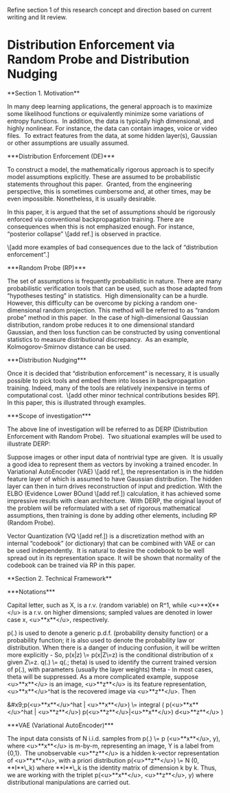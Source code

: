 Refine section 1 of this research concept and direction based on current writing and lit review.&#x20;



# Distribution Enforcement via Random Probe and Distribution Nudging

\*\*Section 1. Motivation\*\*

In many deep learning applications, the general approach is to maximize some likelihood functions or equivalently minimize some variations of entropy functions.  In addition, the data is typically high dimensional, and highly nonlinear. For instance, the data can contain images, voice or video files.  To extract features from the data, at some hidden layer(s), Gaussian or other assumptions are usually assumed.  

\*\*\*Distribution Enforcement (DE)\*\*\*

To construct a model, the mathematically rigorous approach is to specify model assumptions explicitly. These are assumed to be probabilistic statements throughout this paper.  Granted, from the engineering perspective, this is sometimes cumbersome and, at other times, may be even impossible. Nonetheless, it is usually desirable.  

In this paper, it is argued that the set of assumptions should be rigorously enforced via conventional backpropagation training. There are consequences when this is not emphasized enough. For instance, “posterior collapse” \\\[add ref.] is observed in practice.

\\\[add more examples of bad consequences due to the lack of “distribution enforcement”.]

\*\*\*Random Probe (RP)\*\*\*

The set of assumptions is frequently probabilistic in nature. There are many probabilistic verification tools that can be used, such as those adapted from “hypotheses testing” in statistics.  High dimensionality can be a hurdle.  However, this difficulty can be overcome by picking a random one-dimensional random projection. This method will be referred to as “random probe” method in this paper.  In the case of high-dimensional Gaussian distribution, random probe reduces it to one dimensional standard Gaussian, and then loss function can be constructed by using conventional statistics to measure distributional discrepancy.  As an example, Kolmogorov-Smirnov distance can be used.

\*\*\*Distribution Nudging\*\*\*

Once it is decided that “distribution enforcement” is necessary, it is usually possible to pick tools and embed them into losses in backpropagation training. Indeed, many of the tools are relatively inexpensive in terms of computational cost.  \\\[add other minor technical contributions besides RP].  In this paper, this is illustrated through examples.

\*\*\*Scope of investigation\*\*\*

The above line of investigation will be referred to as DERP (Distribution Enforcement with Random Probe).  Two situational examples will be used to illustrate DERP:

Suppose images or other input data of nontrivial type are given.  It is usually a good idea to represent them as vectors by invoking a trained encoder. In Variational AutoEncoder (VAE) \\\[add ref.], the representation is in the hidden feature layer of which is assumed to have Gaussian distribution. The hidden layer can then in turn drives reconstruction of input and prediction. With the ELBO (Evidence Lower BOund \\\[add ref.]) calculation, it has achieved some impressive results with clean architecture.  With DERP, the original layout of the problem will be reformulated with a set of rigorous mathematical assumptions, then training is done by adding other elements, including RP (Random Probe).

Vector Quantization (VQ \\\[add ref.]) is a discretization method with an internal “codebook” (or dictionary) that can be combined with VAE or can be used independently.  It is natural to desire the codebook to be well spread out in its representation space. It will be shown that normality of the codebook can be trained via RP in this paper.

\*\*Section 2. Technical Framework\*\*

\*\*\*Notations\*\*\*

Capital letter, such as X, is a r.v. (random variable) on R^1, while \<u>\*\*X\*\*\</u> is a r.v. on higher dimensions; sampled values are denoted in lower case x, \<u>\*\*x\*\*\</u>, respectively.

p(.) is used to denote a generic p.d.f. (probability density function) or a probability function; it is also used to denote the probability law or distribution. When there is a danger of inducing confusion, it will be written more explicitly - So, p(x|z) \\\= p(x|Z\\\=z) is the conditional distribution of x given Z\\\=z. q(.) \\\= q(.; theta) is used to identify the current trained version of p(.), with parameters (usually the layer weights) theta - In most cases, theta will be suppressed. As a more complicated example, suppose \<u>\*\*x\*\*\</u> is an image, \<u>\*\*z\*\*\</u> is its feature representation, \<u>\*\*x\*\*\</u>^hat is the recovered image via \<u>\*\*z\*\*\</u>. Then 

\&#x9;p(\<u>\*\*x\*\*\</u>^hat | \<u>\*\*x\*\*\</u>) \\\= integral ( p(\<u>\*\*x\*\*\</u>^hat | \<u>\*\*z\*\*\</u>) p(\<u>\*\*z\*\*\</u>|\<u>\*\*x\*\*\</u>) d\<u>\*\*z\*\*\</u> )

\*\*\*VAE (Variational AutoEncoder)\*\*\*

The input data consists of N i.i.d. samples from p(.) \\\= p (\<u>\*\*x\*\*\</u>, y), where \<u>\*\*x\*\*\</u> is m-by-m, representing an image, Y is a label from {0,1}.  The unobservable \<u>\*\*z\*\*\</u> is a hidden k-vector representation of \<u>\*\*x\*\*\</u>, with a priori distribution p(\<u>\*\*z\*\*\</u>) \\\= N (0, \*\*I\*\*\\\_k) where \*\*I\*\*\\\_k is the identity matrix of dimension k by k. Thus, we are working with the triplet p(\<u>\*\*x\*\*\</u>, \<u>\*\*z\*\*\</u>, y) where distributional manipulations are carried out.